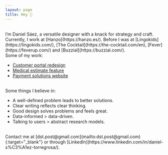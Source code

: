 ```yaml
---
layout: page
title: Hey 👋 
---
```



<br>
I’m Daniel Sáez, a versatile designer with a knack for strategy and craft. 
Currently, I work at [Hanzo](https://hanzo.es/). Before I was at [Lingokids](https://lingokids.com/), [The Cocktail](https://the-cocktail.com/en), [Fever](https://feverup.com/) and [Buzzial](https://buzzial.com/).

<br>
Some of my work:

- [Customer portal redesign](https://danielszt.github.io/projects/customer-portal/)
- [Medical estimate feature](https://danielszt.github.io/projects/medical-estimates/)
- [Payment solutions website](https://danielszt.github.io/projects/getnet-europe/)

<br>
Some things I believe in:

- A well-defined problem leads to better solutions.
- Clear writing reflects clear thinking.
- Good design solves problems and feels great.
- Data-informed > data-driven.
- Talking to users > abstract research models.

<br>
Contact me at [dst.post@gmail.com](mailto:dst.post@gmail.com){:target="_blank"} or through [LinkedIn](https://www.linkedin.com/in/daniel-s%C3%A1ez-torregrosa/).


